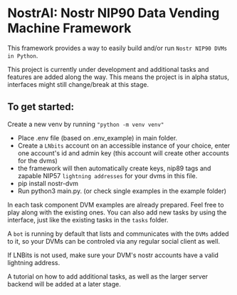 # NostrAI: Nostr NIP90 Data Vending Machine Framework

This framework provides a way to easily build and/or run `Nostr NIP90 DVMs in Python`.

This project is currently under development and additional tasks and features are added along the way. 
This means the project is in alpha status, interfaces might still change/break at this stage.


## To get started:

Create a new venv by running `"python -m venv venv"`
  - Place .env file (based on .env_example) in main folder.
  - Create a `LNbits` account on an accessible instance of your choice, enter one account's id and admin key (this account will create other accounts for the dvms)
  - the framework will then automatically create keys, nip89 tags and zapable NIP57 `lightning addresses` for your dvms in this file.
  - pip install nostr-dvm
  - Run python3 main.py. (or check single examples in the example folder)

In each task component DVM examples are already prepared. Feel free to play along with the existing ones.
You can also add new tasks by using the interface, just like the existing tasks in the `tasks` folder.

A `bot` is running by default that lists and communicates with the `DVMs` added to it, 
so your DVMs can be controled via any regular social client as well. 

If LNBits is not used, make sure your DVM's nostr accounts have a valid lightning address.

A tutorial on how to add additional tasks, as well as the larger server backend will be added at a later stage. 
